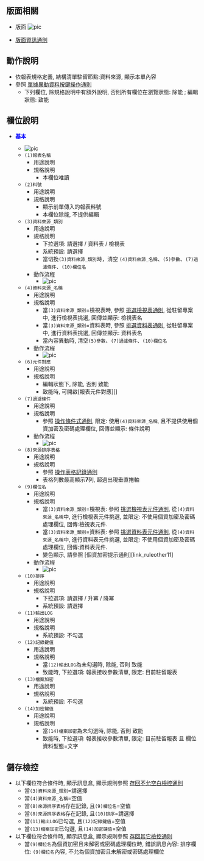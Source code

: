 ## <div id="layout">版面相關</div>
* 版面
    ![pic][image_radatasource]

* [版面資訊通則][link_ruleother1]

## <div id="form-action">動作說明</div>
* 依報表規格定義, 結構清單駐留節點:資料來源, 顯示本單內容
* 參照 [單據異動資料按鍵操作通則][link_rulebutton2]
    * 下列欄位, 除規格說明中有額外說明, 否則所有欄位在瀏覽狀態: 除能 ; 編輯狀態: 致能

## <div id="object-desc">欄位說明</div>

* <p id="fieldbreak1" style="color:blue;font-weight:bold">基本</p>

    * ![pic][image_radatasource_block1]
    * `(1)報表名稱`
        * 用途說明
        * 規格說明
            * 本欄位唯讀
    * `(2)料號`
        * 用途說明
        * 規格說明
            * 顯示前單傳入的報表料號
            * 本欄位除能, 不提供編輯
    * `(3)資料來源_類別`
        * 用途說明
        * 規格說明
            * 下拉選項: 請選擇 / 資料表 / 檢視表
            * 系統預設: 請選擇
            * 當切換`(3)資料來源_類別`時，清空 `(4)資料來源_名稱`、`(5)參數`、`(7)過濾條件`、`(10)欄位名`
        * 動作流程
            * ![pic][image_flow_raSourKind]
    * `(4)資料來源_名稱`
        * 用途說明
        * 規格說明
            * 當`(3)資料來源_類別`=檢視表時, 參照 [挑選檢視表通則][link_ruledialog4], 從駐留專案中, 進行檢視表挑選, 回傳並顯示: 檢視表名
            * 當`(3)資料來源_類別`=資料表時, 參照 [挑選資料表通則][link_ruledialog3], 從駐留專案中, 進行資料表挑選, 回傳並顯示: 資料表名
            * 當內容異動時, 清空`(5)參數`、`(7)過濾條件`、`(10)欄位名`
        * 動作流程
            * ![pic][image_flow_raSourCode]
    * `(6)元件對應`
        * 用途說明
        * 規格說明
            * 編輯狀態下, 除能, 否則 致能
            * 致能時, 可開啟[報表元件對應][]
    * `(7)過濾條件`
        * 用途說明
        * 規格說明
            * 參照 [操作條件式通則][link_ruledialog1], 限定: 使用`(4)資料來源_名稱`, 且不提供使用個資加密及密碼處理欄位, 回傳並顯示: 條件說明
        * 動作流程
            * ![pic][image_flow_raFilterID]
    * `(8)來源排序表格`
        * 用途說明
        * 規格說明
            * 參照 [操作表格記錄通則][link_rulebutton3]
            * 表格列數最高顯示**7**列, 超過出現垂直捲軸
    * `(9)欄位名`
        * 用途說明
        * 規格說明
            * 當`(3)資料來源_類別`=檢視表: 參照 [挑選檢視表元件通則][link_ruledialog8], 從`(4)資料來源_名稱`中, 進行檢視表元件挑選, 並限定: 不使用個資加密及密碼處理欄位, 回傳:檢視表元件.
            * 當`(3)資料來源_類別`=資料表: 參照 [挑選資料表元件通則][link_ruledialog5], 從`(4)資料來源_名稱`中, 進行資料表元件挑選, 並限定: 不使用個資加密及密碼處理欄位, 回傳:資料表元件.
            * 變色顯示, 請參照 [個資加密提示通則][link_ruleother11]
        * 動作流程
            * ![pic][image_flow_rasCode]
    * `(10)排序`
        * 用途說明
        * 規格說明
            * 下拉選項: 請選擇 / 升冪 / 降冪
            * 系統預設: 請選擇
    * `(11)輸出LOG`
        * 用途說明
        * 規格說明
            * 系統預設: 不勾選
    * `(12)記錄鍵值`
        * 用途說明
        * 規格說明
            * 當`(12)輸出LOG`為未勾選時, 除能, 否則 致能
            * 致能時, 下拉選項: 報表接收參數清單, 限定: 目前駐留報表
    * `(13)檔案加密`
        * 用途說明
        * 規格說明
            * 系統預設: 不勾選
    * `(14)加密鍵值`
        * 用途說明
        * 規格說明
            * 當`(14)檔案加密`為未勾選時, 除能, 否則 致能
            * 致能時, 下拉選項: 報表接收參數清單, 限定: 目前駐留報表 且 欄位資料型態=文字



## <div id="save-action">儲存檢控</div>

* 以下欄位符合條件時, 顯示訊息盒, 顯示規則參照 [存回不允空白檢控通則][link_ruleother7]
    * 當`(3)資料來源_類別`=請選擇
    * 當`(4)資料來源_名稱`=空值
    * 當`(8)來源排序表格`存在記錄, 且`(9)欄位名`=空值
    * 當`(8)來源排序表格`存在記錄, 且`(10)排序`=請選擇
    * 當`(11)輸出LOG`已勾選, 且`(12)記錄鍵值`=空值
    * 當`(13)檔案加密`已勾選, 且`(14)加密鍵值`=空值
* 以下欄位符合條件時, 顯示訊息盒, 顯示規則參照 [存回其它檢控通則][link_ruleother8]
    * 當`(9)欄位名`為個資加密且未解密或密碼處理欄位時, 錯誤訊息內容: 排序欄位: `(9)欄位名`內容, 不允為個資加密且未解密或密碼處理欄位

<!-- 圖片 -->
[image_radatasource]:attachment/ReportAnnotation_DataSource.png
[image_radatasource_block1]:attachment/ReportAnnotation_DataSource_block1.png

[image_flow_raSourKind]:attachment/RADataSoruceFlow_raSourKind.png
[image_flow_raSourCode]:attachment/RADataSoruceFlow_raSourCode.png
[image_flow_raFilterID]:attachment/RADataSoruceFlow_raFilterID.png
[image_flow_rasCode]:attachment/RADataSoruceFlow_rasCode.png

 <!-- 超連結 -->
[link_fieldbreak1]:#fieldbreak1 "欄位說明/基本"
[link_ruleother1]:/8.10.1/IDE/Specification/RulesOther/README#ruleother1 "共用通則_其它/版面資訊通則"
[link_ruleother7]:/8.10.0/IDE/Specification/RulesOther/README#ruleother7 "共用通則_其它/存回不允空白檢控通則"
[link_ruleother8]:/8.10.0/IDE/Specification/RulesOther/README#ruleother8 "共用通則_其它/存回其它檢控通則"

[link_ruledialog1]:/8.10.0/IDE/Specification/RulesDialog/README#ruledialog1 "共用通則_開啟單據/操作條件式通則"
[link_ruledialog2]:/8.10.1/IDE/Specification/RulesDialog/README#ruledialog2 "共用通則_開啟單據/使用多語詞庫通則"
[link_ruledialog3]:/8.10.0/IDE/Specification/RulesDialog/README#ruledialog3 "共用通則_開啟單據/挑選資料表通則"
[link_ruledialog4]:/8.10.0/IDE/Specification/RulesDialog/README#ruledialog4 "共用通則_開啟單據/挑選檢視表通則"
[link_ruledialog5]:/8.10.0/IDE/Specification/RulesDialog/README#ruledialog5 "共用通則_開啟單據/挑選資料表元件通則"
[link_ruledialog8]:/8.10.0/IDE/Specification/RulesDialog/README#ruledialog8 "共用通則_開啟單據/挑選檢視表元件通則"

[link_rulebutton2]:/8.10.1/IDE/Specification/RulesButton/README#rulebutton2 "共用通則_按鍵/單據異動資料按鍵操作通則"
[link_rulebutton3]:/8.10.1/IDE/Specification/RulesButton/README#rulebutton3 "共用通則_按鍵/操作表格記錄通則"

